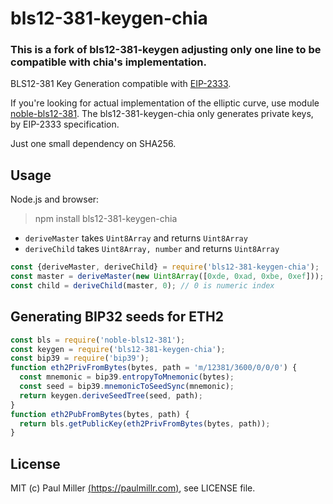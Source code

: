 # bls12-381-keygen-chia

### This is a fork of bls12-381-keygen adjusting only one line to be compatible with chia's implementation.

BLS12-381 Key Generation compatible with [EIP-2333](https://eips.ethereum.org/EIPS/eip-2333).

If you're looking for actual implementation of the elliptic curve,
use module [noble-bls12-381](https://github.com/paulmillr/noble-bls12-381).
The bls12-381-keygen-chia only generates private keys, by EIP-2333 specification.

Just one small dependency on SHA256.

## Usage

Node.js and browser:

> npm install bls12-381-keygen-chia

- `deriveMaster` takes `Uint8Array` and returns `Uint8Array`
- `deriveChild` takes `Uint8Array, number` and returns `Uint8Array`

```js
const {deriveMaster, deriveChild} = require('bls12-381-keygen-chia');
const master = deriveMaster(new Uint8Array([0xde, 0xad, 0xbe, 0xef]));
const child = deriveChild(master, 0); // 0 is numeric index
```

## Generating BIP32 seeds for ETH2

```js
const bls = require('noble-bls12-381');
const keygen = require('bls12-381-keygen-chia');
const bip39 = require('bip39');
function eth2PrivFromBytes(bytes, path = 'm/12381/3600/0/0/0') {
  const mnemonic = bip39.entropyToMnemonic(bytes);
  const seed = bip39.mnemonicToSeedSync(mnemonic);
  return keygen.deriveSeedTree(seed, path);
}
function eth2PubFromBytes(bytes, path) {
  return bls.getPublicKey(eth2PrivFromBytes(bytes, path));
}
```

## License

MIT (c) Paul Miller [(https://paulmillr.com)](https://paulmillr.com), see LICENSE file.
